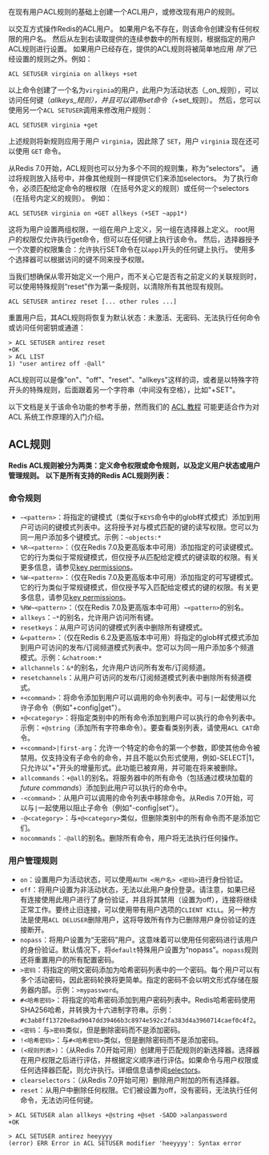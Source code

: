 在现有用户ACL规则的基础上创建一个ACL用户，或修改现有用户的规则。

以交互方式操作Redis的ACL用户。
如果用户名不存在，则该命令创建没有任何权限的用户名。
然后从左到右读取提供的连续参数中的所有规则，根据指定的用户ACL规则进行设置。
如果用户已经存在，提供的ACL规则将被简单地应用
*除了*已经设置的规则之外。例如：

    ACL SETUSER virginia on allkeys +set

以上命令创建了一个名为`virginia`的用户，此用户为活动状态（_on_规则），可以访问任何键（_allkeys_规则），并且可以调用set命令（_+set_规则）。
然后，您可以使用另一个`ACL SETUSER`调用来修改用户规则：

    ACL SETUSER virginia +get

上述规则将新规则应用于用户 `virginia`，因此除了 `SET`，用户 `virginia` 现在还可以使用 `GET` 命令。

从Redis 7.0开始，ACL规则也可以分为多个不同的规则集，称为“selectors”。
通过将规则放入括号中，并像其他规则一样提供它们来添加selectors。
为了执行命令，必须匹配给定命令的根权限（在括号外定义的规则）或任何一个selectors（在括号内定义的规则）。
例如：

    ACL SETUSER virginia on +GET allkeys (+SET ~app1*)

这将为用户设置两组权限，一组在用户上定义，另一组在选择器上定义。
root用户的权限仅允许执行get命令，但可以在任何键上执行该命令。
然后，选择器授予一个次要的权限集合：允许执行SET命令在以`app1`开头的任何键上执行。
使用多个选择器可以根据访问的键不同来授予权限。

当我们想确保从零开始定义一个用户，而不关心它是否有之前定义的关联规则时，可以使用特殊规则“reset”作为第一条规则，以清除所有其他现有规则。

    ACL SETUSER antirez reset [... other rules ...]

重置用户后，其ACL规则将恢复为默认状态：未激活、无密码、无法执行任何命令或访问任何密钥或通道：

    > ACL SETUSER antirez reset
    +OK
    > ACL LIST
    1) "user antirez off -@all"

ACL规则可以是像"on"、"off"、"reset"、"allkeys"这样的词，或者是以特殊字符开头的特殊规则，后面跟着另一个字符串（中间没有空格），比如"+SET"。

以下文档是关于该命令功能的参考手册，然而我们的 [ACL 教程](/topics/acl) 可能更适合作为对 ACL 系统工作原理的入门介绍。

## ACL规则

**Redis ACL规则被分为两类：定义命令权限或命令规则，以及定义用户状态或用户管理规则。**
**以下是所有支持的Redis ACL规则列表：**

### 命令规则

* `~<pattern>`：将指定的键模式（类似于`KEYS`命令中的glob样式模式）添加到用户可访问的键模式列表中。这将授予对与模式匹配的键的读写权限。您可以为同一用户添加多个键模式。示例：`~objects:*`
* `%R~<pattern>`：（仅在Redis 7.0及更高版本中可用）添加指定的可读键模式。它的行为类似于常规键模式，但仅授予从匹配给定模式的键读取的权限。有关更多信息，请参见[key permissions](/topics/acl#key-permissions)。
* `%W~<pattern>`：（仅在Redis 7.0及更高版本中可用）添加指定的可写键模式。它的行为类似于常规键模式，但仅授予写入匹配给定模式的键的权限。有关更多信息，请参见[key permissions](/topics/acl#key-permissions)。
* `%RW~<pattern>`：（仅在Redis 7.0及更高版本中可用）`~<pattern>`的别名。
* `allkeys`：`~*`的别名，允许用户访问所有键。
* `resetkeys`：从用户可访问的键模式列表中删除所有键模式。
* `&<pattern>`：（仅在Redis 6.2及更高版本中可用）将指定的glob样式模式添加到用户可访问的发布/订阅频道模式列表中。您可以为同一用户添加多个频道模式。示例：`&chatroom:*`
* `allchannels`：`&*`的别名，允许用户访问所有发布/订阅频道。
* `resetchannels`：从用户可访问的发布/订阅频道模式列表中删除所有频道模式。
* `+<command>`：将命令添加到用户可以调用的命令列表中。可与`|`一起使用以允许子命令（例如"+config|get"）。
* `+@<category>`：将指定类别中的所有命令添加到用户可以执行的命令列表中。示例：`+@string`（添加所有字符串命令）。要查看类别列表，请使用`ACL CAT`命令。
* `+<command>|first-arg`：允许一个特定的命令的第一个参数，即使其他命令被禁用。仅支持没有子命令的命令，并且不能以负形式使用，例如-SELECT|1，只允许以"+"开头的增量形式。此功能已被弃用，并可能在将来被删除。
* `allcommands`：`+@all`的别名。将服务器中的所有命令（包括通过模块加载的*future commands*）添加到此用户可以执行的命令中。
* `-<command>`：从用户可以调用的命令列表中移除命令。从Redis 7.0开始，可以与`|`一起使用以阻止子命令（例如"-config|set"）。
* `-@<category>`：与`+@<category>`类似，但删除类别中的所有命令而不是添加它们。
* `nocommands`：`-@all`的别名。删除所有命令，用户将无法执行任何操作。

### 用户管理规则

* `on`：设置用户为活动状态，可以使用`AUTH <用户名> <密码>`进行身份验证。
* `off`：将用户设置为非活动状态，无法以此用户身份登录。请注意，如果已经有连接使用此用户进行了身份验证，并且将其禁用（设置为off），连接将继续正常工作。要终止旧连接，可以使用带有用户选项的`CLIENT KILL`。另一种方法是使用`ACL DELUSER`删除用户，这将导致所有作为已删除用户身份验证的连接断开。
* `nopass`：将用户设置为“无密码”用户。这意味着可以使用任何密码进行该用户的身份验证。默认情况下，将`default`特殊用户设置为“nopass”。`nopass`规则还将重置用户的所有配置密码。
* `>密码`：将指定的明文密码添加为哈希密码列表中的一个密码。每个用户可以有多个活动密码，因此密码轮换将更简单。指定的密码不会以明文形式存储在服务器内部。示例：`>mypassword`。
* `#<哈希密码>`：将指定的哈希密码添加到用户密码列表中。Redis哈希密码使用SHA256哈希，并转换为十六进制字符串。示例：`#c3ab8ff13720e8ad9047dd39466b3c8974e592c2fa383d4a3960714caef0c4f2`。
* `<密码`：与`>密码`类似，但是删除密码而不是添加密码。
* `!<哈希密码>`：与`#<哈希密码>`类似，但是删除密码而不是添加密码。
* `(<规则列表>)`：（从Redis 7.0开始可用）创建用于匹配规则的新选择器。选择器在用户权限之后进行评估，并根据定义顺序进行评估。如果命令与用户权限或任何选择器匹配，则允许执行。详细信息请参阅[selectors](/docs/management/security/acl#selectors)。
* `clearselectors`：（从Redis 7.0开始可用）删除用户附加的所有选择器。
* `reset`：从用户中删除任何权限。它们被设置为off，没有密码，无法执行任何命令，无法访问任何键。

```
> ACL SETUSER alan allkeys +@string +@set -SADD >alanpassword
+OK

> ACL SETUSER antirez heeyyyy
(error) ERR Error in ACL SETUSER modifier 'heeyyyy': Syntax error
```
